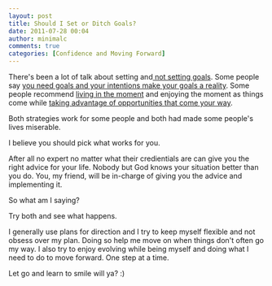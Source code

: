 ```yaml
---
layout: post
title: Should I Set or Ditch Goals?
date: 2011-07-28 00:04
author: minimalc
comments: true
categories: [Confidence and Moving Forward]
---
```

There's been a lot of talk about setting and<a href="http://zenhabits.net/no-goal/"> not setting goals</a>. Some people say <a href="http://lifeexcursion.com/leo-babauta-goals/">you need goals and your intentions make your goals a reality</a>. Some people recommend <a href="http://zenhabits.net/achieving/">living in the moment</a> and enjoying the moment as things come while <a href="http://feeds.gawker.com/~r/lifehacker/full/~3/LT5WMylYwUA/improve-your-luck-by-relaxing-keeping-an-open-mind-and-paying-attention-to-the-world-around-you">taking advantage of opportunities that come your way</a>.

Both strategies work for some people and both had made some people's lives miserable.

I believe you should pick what works for you.

After all no expert no matter what their credientials are can give you the right advice for your life. Nobody but God knows your situation better than you do. You, my friend, will be in-charge of giving you the advice and implementing it.

So what am I saying?

Try both and see what happens.

I generally use plans for direction and I try to keep myself flexible and not obsess over my plan. Doing so help me move on when things don't often go my way. I also try to enjoy evolving while being myself and doing what I need to do to move forward. One step at a time.

Let go and learn to smile will ya? :)
